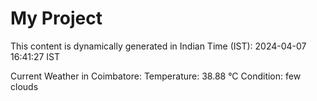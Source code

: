 # My Project

This content is dynamically generated in Indian Time (IST): 2024-04-07 16:41:27 IST


Current Weather in Coimbatore:
Temperature: 38.88 °C
Condition: few clouds
